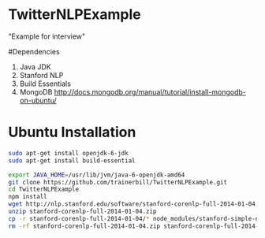 # TwitterNLPExample

"Example for interview"

#Dependencies
1.  Java JDK
2.  Stanford NLP
3.  Build Essentials
4.  MongoDB http://docs.mongodb.org/manual/tutorial/install-mongodb-on-ubuntu/

# Ubuntu Installation
```sh
sudo apt-get install openjdk-6-jdk
sudo apt-get install build-essential

export JAVA_HOME=/usr/lib/jvm/java-6-openjdk-amd64
git clone https://github.com/trainerbill/TwitterNLPExample.git
cd TwitterNLPExample
npm install
wget http://nlp.stanford.edu/software/stanford-corenlp-full-2014-01-04.zip
unzip stanford-corenlp-full-2014-01-04.zip
cp -r stanford-corenlp-full-2014-01-04/* node_modules/stanford-simple-nlp/jar
rm -rf stanford-corenlp-full-2014-01-04.zip stanford-corenlp-full-2014-01-04
```

